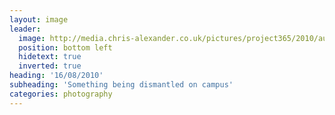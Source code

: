 ```yaml
---
layout: image
leader:
  image: http://media.chris-alexander.co.uk/pictures/project365/2010/aug/16/160810.jpg
  position: bottom left
  hidetext: true
  inverted: true
heading: '16/08/2010'
subheading: 'Something being dismantled on campus'
categories: photography
---
```

